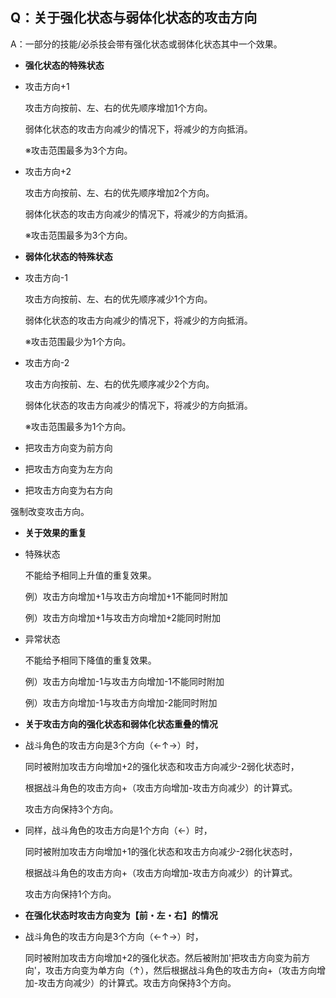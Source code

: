 ## Q：关于强化状态与弱体化状态的攻击方向

A：一部分的技能/必杀技会带有强化状态或弱体化状态其中一个效果。

-   **强化状态的特殊状态**

-   攻击方向+1

    攻击方向按前、左、右的优先顺序增加1个方向。

    弱体化状态的攻击方向减少的情况下，将减少的方向抵消。

    ※攻击范围最多为3个方向。

-   攻击方向+2

    攻击方向按前、左、右的优先顺序增加2个方向。

    弱体化状态的攻击方向减少的情况下，将减少的方向抵消。

    ※攻击范围最多为3个方向。

-   **弱体化状态的特殊状态**

-   攻击方向-1

    攻击方向按前、左、右的优先顺序减少1个方向。

    弱体化状态的攻击方向减少的情况下，将减少的方向抵消。

    ※攻击范围最少为1个方向。

-   攻击方向-2

    攻击方向按前、左、右的优先顺序减少2个方向。

    弱体化状态的攻击方向减少的情况下，将减少的方向抵消。

    ※攻击范围最多为1个方向。

-   把攻击方向变为前方向

-   把攻击方向变为左方向

-   把攻击方向变为右方向

强制改变攻击方向。

-   **关于效果的重复**

-   特殊状态

    不能给予相同上升值的重复效果。

    例）攻击方向增加+1与攻击方向增加+1不能同时附加

    例）攻击方向增加+1与攻击方向增加+2能同时附加

-   异常状态

    不能给予相同下降值的重复效果。

    例）攻击方向增加-1与攻击方向增加-1不能同时附加

    例）攻击方向增加-1与攻击方向增加-2能同时附加

-   **关于攻击方向的强化状态和弱体化状态重叠的情况**

-   战斗角色的攻击方向是3个方向（←↑→）时，

    同时被附加攻击方向增加+2的强化状态和攻击方向减少-2弱化状态时，

    根据战斗角色的攻击方向+（攻击方向增加-攻击方向减少）的计算式。

    攻击方向保持3个方向。

-   同样，战斗角色的攻击方向是1个方向（←）时，

    同时被附加攻击方向增加+1的强化状态和攻击方向减少-2弱化状态时，

    根据战斗角色的攻击方向+（攻击方向增加-攻击方向减少）的计算式。

    攻击方向保持1个方向。

-   **在强化状态时攻击方向变为【前・左・右】的情况**

-   战斗角色的攻击方向是3个方向（←↑→）时，

    同时被附加攻击方向增加+2的强化状态。然后被附加'把攻击方向变为前方向'，攻击方向变为单方向（↑），然后根据战斗角色的攻击方向+（攻击方向增加-攻击方向减少）的计算式。攻击方向保持3个方向。
